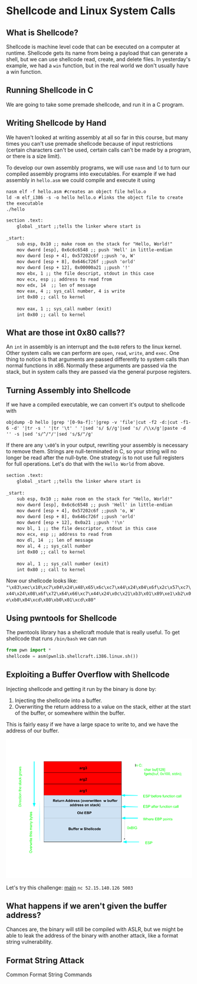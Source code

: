 # Shellcode and Linux System Calls 

## What is Shellcode?
Shellcode is machine level code that can be executed on a computer at runtime. Shellcode gets its name from being a payload that can generate a shell, but we can use shellcode read, create, and delete files. In yesterday's example, we had a `win` function, but in the real world we don't usually have a win function. 

## Running Shellcode in C
We are going to take some premade shellcode, and run it in a C program. 
<script src="https://gist.github.com/LandonJones/a06da2293db7637dccaaebd55d221048.js"></script>

## Writing Shellcode by Hand
We haven't looked at writing assembly at all so far in this course, but many times you can't use premade shellcode because of input restrictions (certain characters can't be used, certain calls can't be made by a program, or there is a size limit). 

To develop our own assembly programs, we will use `nasm` and `ld` to turn our compiled assembly programs into executables. For example if we had assembly in `hello.asm` we could compile and execute it using

```shell
nasm elf -f hello.asm #creates an object file hello.o 
ld -m elf_i386 -s -o hello hello.o #links the object file to create the executable
./hello
```  

```assembly
section .text: 
	global _start ;;tells the linker where start is

_start: 
	sub esp, 0x10 ;; make room on the stack for "Hello, World!"
	mov dword [esp], 0x6c6c6548 ;; push 'Hell' in little-endian
	mov dword [esp + 4], 0x57202c6f ;;push 'o, W' 
	mov dword [esp + 8], 0x646c726f ;;push 'orld'
	mov dword [esp + 12], 0x00000a21 ;;push '!'
	mov ebx, 1 ;; the file descript, stdout in this case
	mov ecx, esp ;; address to read from
	mov edx, 14  ;; len of message
	mov eax, 4 ;; sys_call number, 4 is write
	int 0x80 ;; call to kernel
	
	mov eax, 1 ;; sys_call number (exit) 
	int 0x80 ;; call to kernel
```

## What are those int 0x80 calls?? 
An `int` in assembly is an interrupt and the `0x80` refers to the linux kernel. Other system calls we can perform are `open`, `read`, `write`, and `exec`. One thing to notice is that arguments are passed differently to system calls than normal functions in x86. Normally these arguments are passed via the stack, but in system calls they are passed via the general purpose registers. 

## Turning Assembly into Shellcode  
If we have a compiled executable, we can convert it's output to shellcode with 
```shell 
objdump -D hello |grep '[0-9a-f]:'|grep -v 'file'|cut -f2 -d:|cut -f1-6 -d' '|tr -s ' '|tr '\t' ' '|sed 's/ $//g'|sed 's/ /\\x/g'|paste -d '' -s |sed 's/^/"/'|sed 's/$/"/g'
```
If there are any `\x00`'s in your output, rewriting your assembly is necessary to remove them. Strings are null-terminated in C, so your string will no longer be read after the null-byte. One strategy is to not use full registers for full operations. Let's do that with the `Hello World` from above. 

```assembly
section .text: 
	global _start ;;tells the linker where start is

_start: 
	sub esp, 0x10 ;; make room on the stack for "Hello, World!"
	mov dword [esp], 0x6c6c6548 ;; push 'Hell' in little-endian
	mov dword [esp + 4], 0x57202c6f ;;push 'o, W' 
	mov dword [esp + 8], 0x646c726f ;;push 'orld'
	mov dword [esp + 12], 0x0a21 ;;push '!\n'
	mov bl, 1 ;; the file descriptor, stdout in this case
	mov ecx, esp ;; address to read from
	mov dl, 14  ;; len of message
	mov al, 4 ;; sys_call number 
	int 0x80 ;; call to kernel
	
	mov al, 1 ;; sys_call number (exit) 
	int 0x80 ;; call to kernel 
```
Now our shellcode looks like: 
`"\x83\xec\x10\xc7\x04\x24\x48\x65\x6c\xc7\x44\x24\x04\x6f\x2c\x57\xc7\x44\x24\x08\x6f\x72\x64\x66\xc7\x44\x24\x0c\x21\xb3\x01\x89\xe1\xb2\x0e\xb0\x04\xcd\x80\xb0\x01\xcd\x80"` 

## Using pwntools for Shellcode
The pwntools library has a shellcraft module that is really useful. 
To get shellcode that runs `/bin/bash` we can run 

```python 
from pwn import * 
shellcode = asm(pwnlib.shellcraft.i386.linux.sh())
```
## Exploiting a Buffer Overflow with Shellcode
Injecting shellcode and getting it run by the binary is done by: 
1. Injecting the shellcode into a buffer.
2. Overwriting the return address to a value on the stack, either at the start of the buffer, or somewhere within the buffer. 

This is fairly easy if we have a large space to write to, and we have the address of our buffer. 

![image](images/ShellCode.png) 

Let's try this challenge: 
[main](examples/pwn1)
`nc 52.15.140.126 5003` 

## What happens if we aren't given the buffer address? 
Chances are, the binary will still be compiled with ASLR, but we might be able to leak the address of the binary with another attack, like a format string vulnerability. 

## Format String Attack
Common Format String Commands


